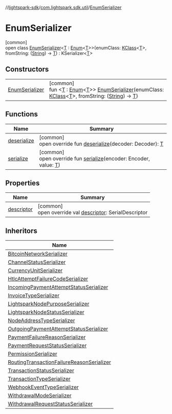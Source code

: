 //[lightspark-sdk](../../../index.md)/[com.lightspark.sdk.util](../index.md)/[EnumSerializer](index.md)

# EnumSerializer

[common]\
open class [EnumSerializer](index.md)&lt;[T](index.md) : [Enum](https://kotlinlang.org/api/latest/jvm/stdlib/kotlin/-enum/index.html)&lt;[T](index.md)&gt;&gt;(enumClass: [KClass](https://kotlinlang.org/api/latest/jvm/stdlib/kotlin.reflect/-k-class/index.html)&lt;[T](index.md)&gt;, fromString: ([String](https://kotlinlang.org/api/latest/jvm/stdlib/kotlin/-string/index.html)) -&gt; [T](index.md)) : KSerializer&lt;[T](index.md)&gt;

## Constructors

| | |
|---|---|
| [EnumSerializer](-enum-serializer.md) | [common]<br>fun &lt;[T](index.md) : [Enum](https://kotlinlang.org/api/latest/jvm/stdlib/kotlin/-enum/index.html)&lt;[T](index.md)&gt;&gt; [EnumSerializer](-enum-serializer.md)(enumClass: [KClass](https://kotlinlang.org/api/latest/jvm/stdlib/kotlin.reflect/-k-class/index.html)&lt;[T](index.md)&gt;, fromString: ([String](https://kotlinlang.org/api/latest/jvm/stdlib/kotlin/-string/index.html)) -&gt; [T](index.md)) |

## Functions

| Name | Summary |
|---|---|
| [deserialize](deserialize.md) | [common]<br>open override fun [deserialize](deserialize.md)(decoder: Decoder): [T](index.md) |
| [serialize](serialize.md) | [common]<br>open override fun [serialize](serialize.md)(encoder: Encoder, value: [T](index.md)) |

## Properties

| Name | Summary |
|---|---|
| [descriptor](descriptor.md) | [common]<br>open override val [descriptor](descriptor.md): SerialDescriptor |

## Inheritors

| Name |
|---|
| [BitcoinNetworkSerializer](../../com.lightspark.sdk.model/-bitcoin-network-serializer/index.md) |
| [ChannelStatusSerializer](../../com.lightspark.sdk.model/-channel-status-serializer/index.md) |
| [CurrencyUnitSerializer](../../com.lightspark.sdk.model/-currency-unit-serializer/index.md) |
| [HtlcAttemptFailureCodeSerializer](../../com.lightspark.sdk.model/-htlc-attempt-failure-code-serializer/index.md) |
| [IncomingPaymentAttemptStatusSerializer](../../com.lightspark.sdk.model/-incoming-payment-attempt-status-serializer/index.md) |
| [InvoiceTypeSerializer](../../com.lightspark.sdk.model/-invoice-type-serializer/index.md) |
| [LightsparkNodePurposeSerializer](../../com.lightspark.sdk.model/-lightspark-node-purpose-serializer/index.md) |
| [LightsparkNodeStatusSerializer](../../com.lightspark.sdk.model/-lightspark-node-status-serializer/index.md) |
| [NodeAddressTypeSerializer](../../com.lightspark.sdk.model/-node-address-type-serializer/index.md) |
| [OutgoingPaymentAttemptStatusSerializer](../../com.lightspark.sdk.model/-outgoing-payment-attempt-status-serializer/index.md) |
| [PaymentFailureReasonSerializer](../../com.lightspark.sdk.model/-payment-failure-reason-serializer/index.md) |
| [PaymentRequestStatusSerializer](../../com.lightspark.sdk.model/-payment-request-status-serializer/index.md) |
| [PermissionSerializer](../../com.lightspark.sdk.model/-permission-serializer/index.md) |
| [RoutingTransactionFailureReasonSerializer](../../com.lightspark.sdk.model/-routing-transaction-failure-reason-serializer/index.md) |
| [TransactionStatusSerializer](../../com.lightspark.sdk.model/-transaction-status-serializer/index.md) |
| [TransactionTypeSerializer](../../com.lightspark.sdk.model/-transaction-type-serializer/index.md) |
| [WebhookEventTypeSerializer](../../com.lightspark.sdk.model/-webhook-event-type-serializer/index.md) |
| [WithdrawalModeSerializer](../../com.lightspark.sdk.model/-withdrawal-mode-serializer/index.md) |
| [WithdrawalRequestStatusSerializer](../../com.lightspark.sdk.model/-withdrawal-request-status-serializer/index.md) |
